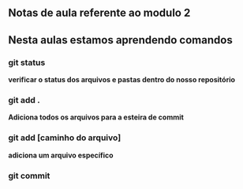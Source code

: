 ## Notas de aula referente ao modulo 2


## Nesta aulas estamos aprendendo comandos 


### git status
 **verificar o status dos arquivos e pastas dentro do nosso repositório**


### git add . 
 **Adiciona todos os arquivos para a esteira de commit**


### git add [caminho do arquivo]
 **adiciona um arquivo específico**


 ### git commit 